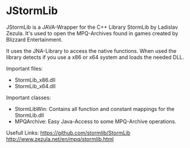 JStormLib
=========
JStormLib is a JAVA-Wrapper for the C++ Library StormLib by Ladislav Zezula. It's used to open
the MPQ-Archives found in games created by Blizzard Entertainment.

It uses the JNA-Library to access the native functions.
When used the library detects if you use a x86 or x64 system and loads the needed DLL.

Important files:
  - StormLib_x86.dll
  - StormLib_x64.dll

Important classes:
  - StormLibWin: Contains all function and constant mappings for the StormLib.dll
  - MPQArchive: Easy Java-Access to some MPQ-Archive operations.

Usefull Links:
<a href="https://github.com/stormlib/StormLib">https://github.com/stormlib/StormLib</a>
<a href="http://www.zezula.net/en/mpq/stormlib.html">http://www.zezula.net/en/mpq/stormlib.html</a>

